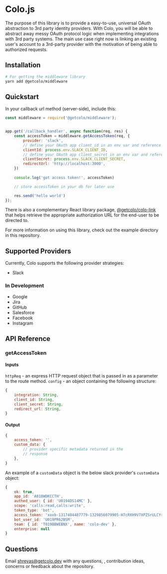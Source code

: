 # Colo.js

The purpose of this library is to provide a easy-to-use, universal OAuth abstraction to 3rd 
party identity providers. With Colo, you will be able to abstract away messy OAuth protocol 
logic when implementing integrations with 3rd party systems. The main use case right now is linking an existing user's account to a 3rd-party provider with the motivation of being able to
authorized requests.

## Installation

```bash
# For getting the middleware library
yarn add @getcolo/middleware
```

## Quickstart

In your callback url method (server-side), include this:

```javascript
const middleware = require('@getcolo/middleware');


app.get('/callback_handler', async function(req, res) {
    const accessToken = middleware.getAccessToken(req, { 
        provider: 'slack',
        // define your OAuth app client_id in an env var and reference it here
        clientId: process.env.SLACK_CLIENT_ID,
        // define your OAuth app client_secret in an env var and reference it here
        clientSecret: process.env.SLACK_CLIENT_SECRET,
        redirectUrl: 'http://localhost:3000',
    })
    
    console.log('got access token!', accessToken)

    // store accessToken in your db for later use

    res.send('hello world')    
});
```

There is also a complementary React library package, [@getcolo/colo-link](https://github.com/) that helps retrieve the appropriate authorization URL for the end-user to be directed to.

For more information on using this library, check out the example directory in this repository. 

## Supported Providers

Currently, Colo supports the following provider strategies:

- Slack

### In Development

- Google
- Jira
- GitHub
- Salesforce
- Facebook
- Instagram


## API Reference

### getAccessToken

#### Inputs

`httpReq` - an express HTTP request object that is passed in as a parameter to the route method.
`config` - an object containing the following structure:
```javascript
{ 
    integration: String,
    client_id: String,
    client_secret: String,
    redirect_url: String,
}
```

#### Output

```javascript
{
    access_token: '',
    custom_data: {
        // provider specific metadata returned in the 
        // response
    },
}
```

An example of a `customData` object is the below slack provider's `customData` object:
```javascript
{
    ok: true,
    app_id: 'A018WDKCCTH',
    authed_user: { id: 'U0194DS14MC' },
    scope: 'calls:read,calls:write',
    token_type: 'bot',
    access_token: 'xoxb-1317404487779-1329856079905-H7cRXH9V7XPZSrULCYrRb2oY',
    bot_user_id: 'U019PR62BSM',
    team: { id: 'T019BBWEBNX', name: 'colo-dev' },
    enterprise: null
}
```

## Questions

Email [shreyas@getcolo.dev](mailto:shreyas@getcolo.dev) with any questions, , contribution ideas, concerns or feedback about the repository. 